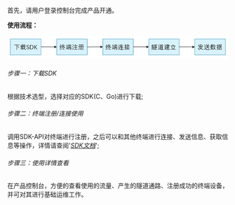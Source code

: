 首先，请用户登录控制台完成产品开通。

**使用流程：**

![Quick-Start.png](../../../image/Edge-Network-Tunnel/Quick-Start.png)

###### 步骤一：下载SDK

根据技术选型，选择对应的SDK(C、Go)进行下载;

###### 步骤二：终端注册/连接使用

调用SDK-API对终端进行注册，之后可以和其他终端进行连接、发送信息、获取信息等操作，详情请查阅'*[SDK文档](SDK-Reference/Overview.md)*';

###### 步骤三：使用详情查看

在产品控制台，方便的查看使用的流量、产生的隧道通路、注册成功的终端设备，并可对其进行基础运维工作。

